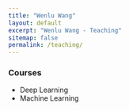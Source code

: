 ```yaml
---
title: "Wenlu Wang" 
layout: default
excerpt: "Wenlu Wang - Teaching"
sitemap: false
permalink: /teaching/
---
```



### Courses

- Deep Learning 
- Machine Learning
